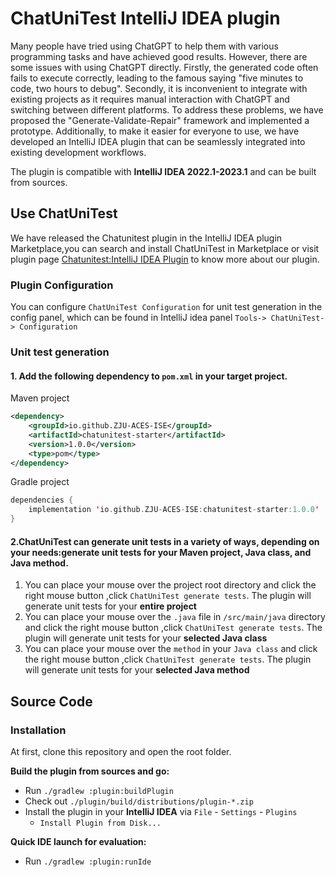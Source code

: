 # ChatUniTest IntelliJ IDEA plugin

Many people have tried using ChatGPT to help them with various programming tasks and have achieved good results.
However, there are some issues with using ChatGPT directly. Firstly, the generated code often fails to execute
correctly, leading to the famous saying "five minutes to code, two hours to debug". Secondly, it is inconvenient to
integrate with existing projects as it requires manual interaction with ChatGPT and switching between different
platforms. To address these problems, we have proposed the "Generate-Validate-Repair" framework and implemented a
prototype. Additionally, to make it easier for everyone to use, we have developed an IntelliJ IDEA plugin that can be 
seamlessly integrated into existing development workflows.

The plugin is compatible with **IntelliJ IDEA 2022.1-2023.1** and can be built from sources.

## Use ChatUniTest
We have released the Chatunitest plugin in the IntelliJ IDEA plugin Marketplace,you can search and install ChatUniTest 
in Marketplace or visit plugin page [Chatunitest:IntelliJ IDEA Plugin](https://plugins.jetbrains.com/plugin/22522-chatunitest)
to know more about our plugin.

### Plugin Configuration
You can configure `ChatUniTest Configuration` for unit test generation
in the config panel, which can be found in IntelliJ idea panel `Tools-> ChatUniTest-> Configuration`

### Unit test generation
#### 1. Add the following dependency to `pom.xml` in your target project. 
Maven project
```xml
<dependency>
    <groupId>io.github.ZJU-ACES-ISE</groupId>
    <artifactId>chatunitest-starter</artifactId>
    <version>1.0.0</version>
    <type>pom</type>
</dependency>
``` 
Gradle project
```kts
dependencies {
    implementation 'io.github.ZJU-ACES-ISE:chatunitest-starter:1.0.0'
}
```

#### 2.ChatUniTest can generate unit tests in a variety of ways, depending on your needs:generate unit tests for your **Maven project**, **Java class**, and **Java method**.
1. You can place your mouse over the project root directory and click the right mouse button ,click `ChatUniTest generate tests`. The plugin will generate unit tests for your **entire project**
2. You can place your mouse over the `.java` file in `/src/main/java` directory and click the right mouse button ,click `ChatUniTest generate tests`. The plugin will generate unit tests for your **selected Java class**
3. You can place your mouse over the `method` in your `Java class` and click the right mouse button ,click `ChatUniTest generate tests`. The plugin will generate unit tests for your **selected Java method**

## Source Code
### Installation

At first, clone this repository and open the root folder.

**Build the plugin from sources and go:**

- Run `./gradlew :plugin:buildPlugin`
- Check out `./plugin/build/distributions/plugin-*.zip`
- Install the plugin in your **IntelliJ IDEA** via `File` - `Settings` - `Plugins`
    - `Install Plugin from Disk...`

**Quick IDE launch for evaluation:**
- Run `./gradlew :plugin:runIde`



